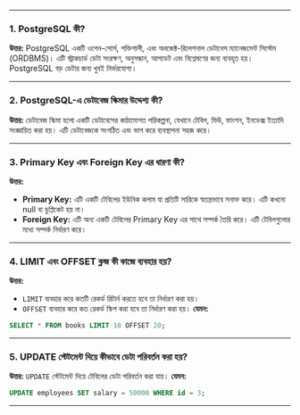 
---

### 1. **PostgreSQL কী?**

**উত্তর:**
PostgreSQL একটি ওপেন-সোর্স, শক্তিশালী, এবং অবজেক্ট-রিলেশনাল ডেটাবেস ম্যানেজমেন্ট সিস্টেম (ORDBMS)। এটি স্ট্রাকচার্ড ডেটা সংরক্ষণ, অনুসন্ধান, আপডেট এবং বিশ্লেষণের জন্য ব্যবহৃত হয়। PostgreSQL বড় ডেটার জন্য খুবই নির্ভরযোগ্য।

---

### 2. **PostgreSQL-এ ডেটাবেজ স্কিমার উদ্দেশ্য কী?**

**উত্তর:**
ডেটাবেজ স্কিমা হলো একটি ডেটাবেসের কাঠামোগত পরিকল্পনা, যেখানে টেবিল, ভিউ, ফাংশন, ইনডেক্স ইত্যাদি সংজ্ঞায়িত করা হয়। এটি ডেটাবেজকে সংগঠিত এবং ভাগ করে ব্যবস্থাপনা সহজ করে।

---

### 3. **Primary Key এবং Foreign Key এর ধারণা কী?**

**উত্তর:**

* **Primary Key:** এটি একটি টেবিলের ইউনিক কলাম যা প্রতিটি সারিকে স্বতন্ত্রভাবে সনাক্ত করে। এটি কখনো null বা ডুপ্লিকেট হয় না।
* **Foreign Key:** এটি অন্য একটি টেবিলের Primary Key এর সাথে সম্পর্ক তৈরি করে। এটি টেবিলগুলোর মধ্যে সম্পর্ক নির্ধারণ করে।

---

### 4. **LIMIT এবং OFFSET ক্লজ কী কাজে ব্যবহার হয়?**

**উত্তর:**

* `LIMIT` ব্যবহার করে কতটি রেকর্ড রিটার্ন করতে হবে তা নির্ধারণ করা হয়।
* `OFFSET` ব্যবহার করে কত রেকর্ড স্কিপ করা হবে তা নির্ধারণ করা হয়।
  **যেমন:**

```sql
SELECT * FROM books LIMIT 10 OFFSET 20;
```

---

### 5. **UPDATE স্টেটমেন্ট দিয়ে কীভাবে ডেটা পরিবর্তন করা হয়?**

**উত্তর:**
`UPDATE` স্টেটমেন্ট দিয়ে টেবিলের ডেটা পরিবর্তন করা যায়।
**যেমন:**

```sql
UPDATE employees SET salary = 50000 WHERE id = 3;
```

---
